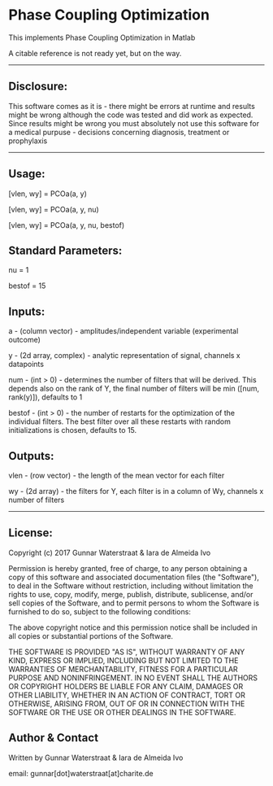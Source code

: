 # Phase Coupling Optimization

This implements Phase Coupling Optimization in Matlab

A citable reference is not ready yet, but on the way.


***************************************************************************
Disclosure:                                                       
-----------                                                       
This software comes as it is - there might be errors at runtime and results
might be wrong although the code was tested and did work as expected. Since
results might be wrong you must absolutely not use this software for a
medical purpuse - decisions concerning diagnosis, treatment or prophylaxis
***************************************************************************

Usage:
------
[vlen, wy] = PCOa(a, y)

[vlen, wy] = PCOa(a, y, nu)

[vlen, wy] = PCOa(a, y, nu, bestof)

Standard Parameters:
------------------
nu = 1

bestof = 15

Inputs:
-------
a - (column vector) - amplitudes/independent variable (experimental outcome)

y - (2d array, complex) - analytic representation of signal,
                          channels x datapoints

num - (int > 0) - determines the number of filters that will be
                  derived. This depends also on the rank of Y,
                  the final number of filters will be min
                  ([num, rank(y)]), defaults to 1

bestof - (int > 0) - the number of restarts for the optimization of the
                   individual filters. The best filter over all
                   these restarts with random initializations is
                   chosen, defaults to 15.

Outputs:
-------
vlen - (row vector) - the length of the mean vector for each filter

wy - (2d array) - the filters for Y, each filter is in a column of Wy,
                  channels x number of filters
***************************************************************************

License:
--------
Copyright (c) 2017 Gunnar Waterstraat & Iara de Almeida Ivo

Permission is hereby granted, free of charge, to any person obtaining a
copy of this software and associated documentation files (the
"Software"), to deal in the Software without restriction, including
without limitation the rights to use, copy, modify, merge, publish,
distribute, sublicense, and/or sell copies of the Software, and to
permit persons to whom the Software is furnished to do so, subject to
the following conditions:

The above copyright notice and this permission notice shall be included
in all copies or substantial portions of the Software.

THE SOFTWARE IS PROVIDED "AS IS", WITHOUT WARRANTY OF ANY KIND, EXPRESS
OR IMPLIED, INCLUDING BUT NOT LIMITED TO THE WARRANTIES OF
MERCHANTABILITY, FITNESS FOR A PARTICULAR PURPOSE AND NONINFRINGEMENT.
IN NO EVENT SHALL THE AUTHORS OR COPYRIGHT HOLDERS BE LIABLE FOR ANY
CLAIM, DAMAGES OR OTHER LIABILITY, WHETHER IN AN ACTION OF CONTRACT,
TORT OR OTHERWISE, ARISING FROM, OUT OF OR IN CONNECTION WITH THE
SOFTWARE OR THE USE OR OTHER DEALINGS IN THE SOFTWARE.

Author & Contact
----------------
Written by Gunnar Waterstraat & Iara de Almeida Ivo

email: gunnar[dot]waterstraat[at]charite.de

